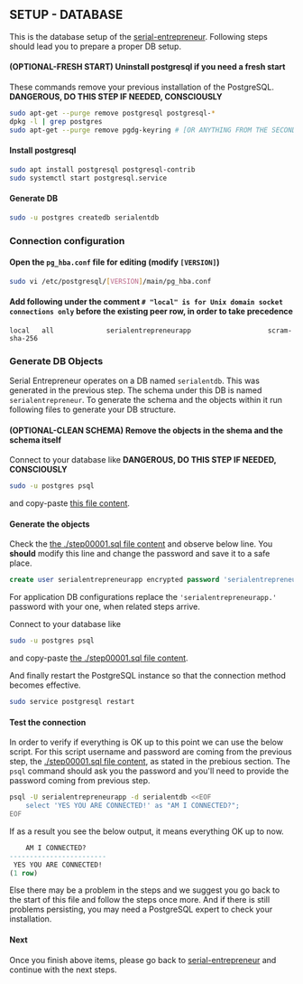 ## SETUP - DATABASE

This is the database setup of the [serial-entrepreneur](https://github.com/MehmetKaplan/serial-entrepreneur). Following steps should lead you to prepare a proper DB setup.

#### (OPTIONAL-FRESH START) Uninstall postgresql if you need a fresh start

These commands remove your previous installation of the PostgreSQL. **DANGEROUS, DO THIS STEP IF NEEDED, CONSCIOUSLY**
```bash
sudo apt-get --purge remove postgresql postgresql-*
dpkg -l | grep postgres
sudo apt-get --purge remove pgdg-keyring # [OR ANYTHING FROM THE SECOND COLUMN FROM ABOVE COMMAND]
```

#### Install postgresql

```bash
sudo apt install postgresql postgresql-contrib
sudo systemctl start postgresql.service
```

#### Generate DB

```bash
sudo -u postgres createdb serialentdb
```

### Connection configuration

#### Open the `pg_hba.conf` file for editing (modify `[VERSION]`)
```bash
sudo vi /etc/postgresql/[VERSION]/main/pg_hba.conf
```
#### Add following under the comment `# "local" is for Unix domain socket connections only` **before the existing peer row, in order to take precedence**
```
local   all             serialentrepreneurapp                   scram-sha-256
```

### Generate DB Objects

Serial Entrepreneur operates on a DB named `serialentdb`. This was generated in the previous step. The schema under this DB is named `serialentrepreneur`. To generate the schema and the objects within it run following files to generate your DB structure.

#### (OPTIONAL-CLEAN SCHEMA) Remove the objects in the shema and the schema itself

Connect to your database like **DANGEROUS, DO THIS STEP IF NEEDED, CONSCIOUSLY**
```bash
sudo -u postgres psql
```
and copy-paste [this file content](./step00000.sql).

#### Generate the objects

Check the [the ./step00001.sql file content](./step00001.sql) and observe below line. You **should** modify this line and change the password and save it to a safe place. 

```sql
create user serialentrepreneurapp encrypted password 'serialentrepreneurapp.';
```

For application DB configurations replace the `'serialentrepreneurapp.'`  password with your one, when related steps arrive.

Connect to your database like
```bash
sudo -u postgres psql
```
and copy-paste [the ./step00001.sql file content](./step00001.sql).

And finally restart the PostgreSQL instance so that the connection method becomes effective.

```bash
sudo service postgresql restart
```

#### Test the connection

In order to verify if everything is OK up to this point we can use the below script. For this script username and password are coming from the previous step, the [./step00001.sql file content](./step00001.sql), as stated in the prebious section. The `psql` command should ask you the password and you'll need to provide the password coming from previous step.

```bash
psql -U serialentrepreneurapp -d serialentdb <<EOF
	select 'YES YOU ARE CONNECTED!' as "AM I CONNECTED?";
EOF
```

If as a result you see the below output, it means everything OK up to now. 

```sql
    AM I CONNECTED?     
------------------------
 YES YOU ARE CONNECTED!
(1 row)
```

Else there may be a problem in the steps and we suggest you go back to the start of this file and follow the steps once more. And if there is still problems persisting, you may need a PostgreSQL expert to check your installation.

#### Next

Once you finish above items, please go back to [serial-entrepreneur](https://github.com/MehmetKaplan/serial-entrepreneur) and continue with the next steps. 